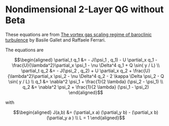 # Nondimensional 2-Layer QG without Beta
These equations are from [The vortex gas scaling regime of baroclinic turbulence](https://www.pnas.org/content/117/9/4491) by Basile Gallet and Raffaele Ferrari.

The equations are

```math
\begin{aligned}
\partial_t q_1 &= - J(\psi_1 , q_1) - U \partial_x q_1 - \frac{U}{\lambda^2}\partial_x \psi_1 - \nu \Delta^4 q_1 + Q \sin( y / L)
\\
\partial_t q_2 &= - J(\psi_2 , q_2) + U \partial_x q_2 + \frac{U}{\lambda^2}\partial_x \psi_2  - \nu \Delta^4 q_2 - 2 \kappa \Delta \psi_2 - Q \sin( y / L)
\\
 q_1 &= \nabla^2 \psi_1 + \frac{1}{2 \lambda} (\psi_2 - \psi_1)
 \\
 q_2 &= \nabla^2 \psi_2 + \frac{1}{2 \lambda} (\psi_1 - \psi_2)
\end{aligned}
```
with 
```math
\begin{aligned}
J(a,b) &= (\partial_x a) (\partial_y b) - (\partial_x b) (\partial_y a ) 
\\ 
L = 1
\end{aligned}
```
